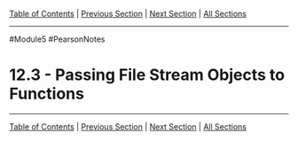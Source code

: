 [Table of Contents](/README.md) | [Previous Section](12.2%20-%20File%20Output%20Formatting.md) | [Next Section](12.4%20-%20More%20Detailed%20Error%20Testing.md) | [All Sections](/Module%205/Pearson%20Notes/)
***
#Module5 #PearsonNotes 
# 12.3 - Passing File Stream Objects to Functions
*** 
[Table of Contents](/README.md) | [Previous Section](12.2%20-%20File%20Output%20Formatting.md) | [Next Section](12.4%20-%20More%20Detailed%20Error%20Testing.md) | [All Sections](/Module%205/Pearson%20Notes/)